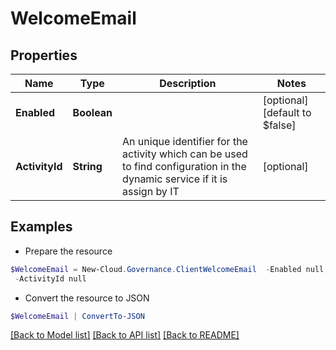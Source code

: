 # WelcomeEmail
## Properties

Name | Type | Description | Notes
------------ | ------------- | ------------- | -------------
**Enabled** | **Boolean** |  | [optional] [default to $false]
**ActivityId** | **String** | An unique identifier for the activity which can be used to find configuration in the dynamic service if it is assign by IT | [optional] 

## Examples

- Prepare the resource
```powershell
$WelcomeEmail = New-Cloud.Governance.ClientWelcomeEmail  -Enabled null `
 -ActivityId null
```

- Convert the resource to JSON
```powershell
$WelcomeEmail | ConvertTo-JSON
```

[[Back to Model list]](../README.md#documentation-for-models) [[Back to API list]](../README.md#documentation-for-api-endpoints) [[Back to README]](../README.md)

